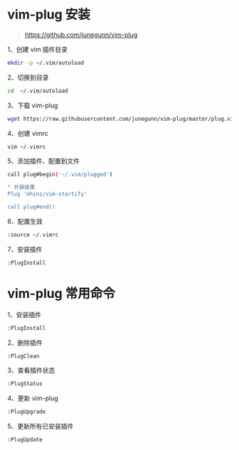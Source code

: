 # vim-plug 安装

> https://github.com/junegunn/vim-plug

1、创建 vim 插件目录

```sh
mkdir -p ~/.vim/autoload
```

2、切换到目录

```sh
cd  ~/.vim/autoload
```

3、下载 vim-plug

```sh
wget https://raw.githubusercontent.com/junegunn/vim-plug/master/plug.vim
```

4、创建 vimrc

```sh
vim ~/.vimrc
```

5、添加插件、配置到文件

```sh
call plug#begin('~/.vim/plugged')

" 开屏效果
Plug 'mhinz/vim-startify'

call plug#end()
```

6、配置生效

```sh
:source ~/.vimrc
```

7、安装插件

```sh
:PlugInstall
```

# vim-plug 常用命令

1、安装插件

```sh
:PlugInstall
```

2、删除插件

```sh
:PlugClean
```

3、查看插件状态

```sh
:PlugStatus
```

4、更新 vim-plug

```sh
:PlugUpgrade
```

5、更新所有已安装插件

```sh
:PlugUpdate
```
